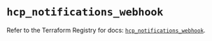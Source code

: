 # `hcp_notifications_webhook`

Refer to the Terraform Registry for docs: [`hcp_notifications_webhook`](https://registry.terraform.io/providers/hashicorp/hcp/0.82.0/docs/resources/notifications_webhook).
